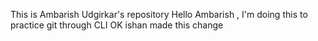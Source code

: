 
This is Ambarish Udgirkar's repository
Hello Ambarish , I'm doing this to practice git through CLI
OK
ishan made this change
